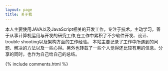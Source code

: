 ```yaml
---
layout: page
title: 关于我 
---
```


本人主要使用JAVA以及JavaScript相关的开发工作，专注于技术，主动学习，善于从事计算机运用与开发的研究工作,在工作中累积了不少软件开发、设计、trouble shooting以及架构方面的工作经验。
本站主要记录了工作中所遇到的问题、解决的方法以及一些心得。另外也转载了一些个人觉得还比较有用的信息。分享的同时，也作为自己给自己的总结。

{% include comments.html %}

